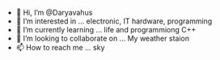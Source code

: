 - 👋 Hi, I’m @Daryavahus
- 👀 I’m interested in ... electronic, IT hardware, programming
- 🌱 I’m currently learning ... life and programmiong C++
- 💞️ I’m looking to collaborate on ... My weather staion
- 📫 How to reach me ... sky

<!---
Daryavahus/Daryavahus is a ✨ special ✨ repository because its `README.md` (this file) appears on your GitHub profile.
You can click the Preview link to take a look at your changes.
--->
